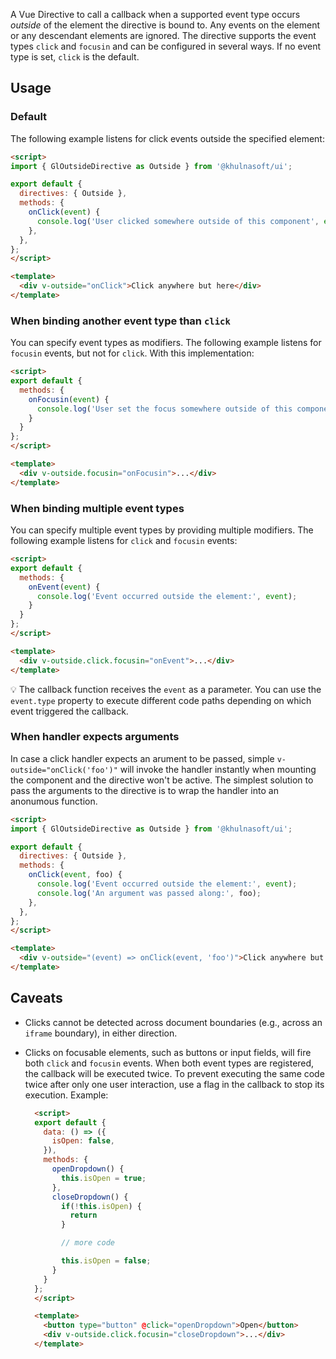 A Vue Directive to call a callback when a supported event type occurs *outside* of the element
the directive is bound to. Any events on the element or any descendant elements are ignored.
The directive supports the event types `click` and `focusin` and can be configured in several ways.
If no event type is set, `click` is the default.

## Usage

### Default

The following example listens for click events outside the specified element:

```html
<script>
import { GlOutsideDirective as Outside } from '@khulnasoft/ui';

export default {
  directives: { Outside },
  methods: {
    onClick(event) {
      console.log('User clicked somewhere outside of this component', event);
    },
  },
};
</script>

<template>
  <div v-outside="onClick">Click anywhere but here</div>
</template>
```

### When binding another event type than `click`

You can specify event types as modifiers. The following example listens for `focusin` events,
but not for `click`. With this implementation:

```html
<script>
export default {
  methods: {
    onFocusin(event) {
      console.log('User set the focus somewhere outside of this component', event);
    }
  }
};
</script>

<template>
  <div v-outside.focusin="onFocusin">...</div>
</template>
```

### When binding multiple event types

You can specify multiple event types by providing multiple modifiers. The following example
listens for `click` and `focusin` events:

```html
<script>
export default {
  methods: {
    onEvent(event) {
      console.log('Event occurred outside the element:', event);
    }
  }
};
</script>

<template>
  <div v-outside.click.focusin="onEvent">...</div>
</template>
```

💡 The callback function receives the `event` as a parameter. You can use the `event.type`
property to execute different code paths depending on which event triggered the callback.

### When handler expects arguments

In case a click handler expects an arument to be passed, simple `v-outside="onClick('foo')"` will
invoke the handler instantly when mounting the component and the directive won't be active. The
simplest solution to pass the arguments to the directive is to wrap the handler into an anonumous
function.

```html
<script>
import { GlOutsideDirective as Outside } from '@khulnasoft/ui';

export default {
  directives: { Outside },
  methods: {
    onClick(event, foo) {
      console.log('Event occurred outside the element:', event);
      console.log('An argument was passed along:', foo);
    },
  },
};
</script>

<template>
  <div v-outside="(event) => onClick(event, 'foo')">Click anywhere but here</div>
</template>
```

## Caveats

* Clicks cannot be detected across document boundaries (e.g., across an
  `iframe` boundary), in either direction.
* Clicks on focusable elements, such as buttons or input fields, will fire both
  `click` and `focusin` events. When both event types are registered,
  the callback will be executed twice. To prevent executing the same code twice
  after only one user interaction, use a flag in the callback to stop its
  execution. Example:

  ```html
    <script>
    export default {
      data: () => ({
        isOpen: false,
      }),
      methods: {
        openDropdown() {
          this.isOpen = true;
        },
        closeDropdown() {
          if(!this.isOpen) {
            return
          }

          // more code

          this.isOpen = false;
        }
      }
    };
    </script>

    <template>
      <button type="button" @click="openDropdown">Open</button>
      <div v-outside.click.focusin="closeDropdown">...</div>
    </template>
  ```
